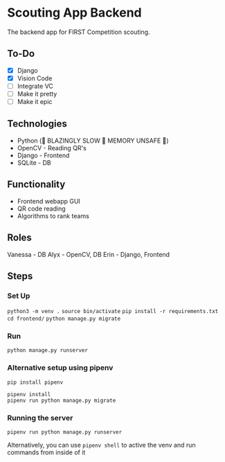 # Scouting App Backend
The backend app for FIRST Competition scouting.

## To-Do
- [x] Django
- [x] Vision Code
- [ ] Integrate VC
- [ ] Make it pretty
- [ ] Make it epic

## Technologies
- Python (🚀 BLAZINGLY SLOW 🚀 MEMORY UNSAFE 🚀)
- OpenCV - Reading QR's
- Django - Frontend
- SQLite - DB

## Functionality
- Frontend webapp GUI
- QR code reading
- Algorithms to rank teams

## Roles
Vanessa - DB
Alyx - OpenCV, DB
Erin - Django, Frontend

## Steps
### Set Up
`python3 -m venv .`
`source bin/activate`
`pip install -r requirements.txt`
`cd frontend/`
`python manage.py migrate`

### Run
`python manage.py runserver`

### Alternative setup using pipenv
```
pip install pipenv

pipenv install
pipenv run python manage.py migrate
```
### Running the server
`pipenv run python manage.py runserver`

Alternatively, you can use `pipenv shell` to active the venv and run commands from inside of it
